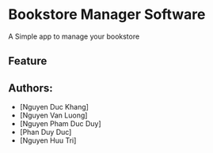 # Bookstore Manager Software
 A Simple app to manage your bookstore

## Feature


## Authors: 
 * [Nguyen Duc Khang]
 * [Nguyen Van Luong]
 * [Nguyen Pham Duc Duy]
 * [Phan Duy Duc]
 * [Nguyen Huu Tri]


